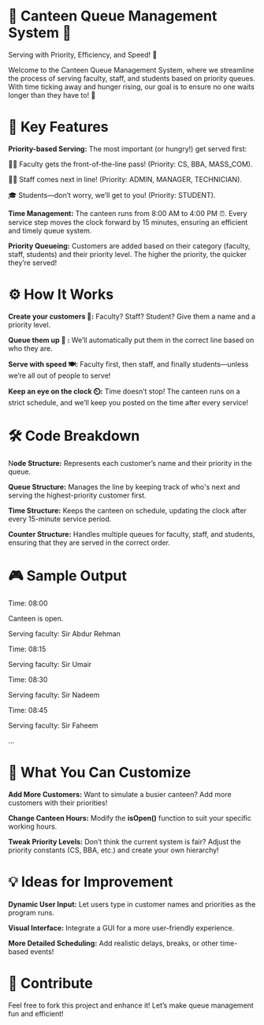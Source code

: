 # 🚀 Canteen Queue Management System 🏫

Serving with Priority, Efficiency, and Speed! 🍔

Welcome to the Canteen Queue Management System, where we streamline the process of serving faculty, staff, and students based on priority queues. With time ticking away and hunger rising, our goal is to ensure no one waits longer than they have to! 💪

# 🌟 Key Features

**Priority-based Serving:** The most important (or hungry!) get served first:

  👨‍🏫 Faculty gets the front-of-the-line pass! (Priority: CS, BBA, MASS_COM).
  
  👨‍💼 Staff comes next in line! (Priority: ADMIN, MANAGER, TECHNICIAN).

  🎓 Students—don’t worry, we’ll get to you! (Priority: STUDENT).

**Time Management:** The canteen runs from 8:00 AM to 4:00 PM ⏰. Every service step moves the clock forward by 15 minutes, ensuring an efficient and timely queue system.

**Priority Queueing:** Customers are added based on their category (faculty, staff, students) and their priority level. The higher the priority, the quicker they’re served!

# ⚙️ How It Works
**Create your customers 🧍:** Faculty? Staff? Student? Give them a name and a priority level.

**Queue them up 📝 :** We’ll automatically put them in the correct line based on who they are.

**Serve with speed 🍽️:** Faculty first, then staff, and finally students—unless we’re all out of people to serve!

**Keep an eye on the clock ⏲️:** Time doesn’t stop! The canteen runs on a strict schedule, and we’ll keep you posted on the time after every service!

# 🛠️ Code Breakdown

N**ode Structure:** Represents each customer’s name and their priority in the queue.

**Queue Structure:** Manages the line by keeping track of who's next and serving the highest-priority customer first.

**Time Structure:** Keeps the canteen on schedule, updating the clock after every 15-minute service period.

**Counter Structure:** Handles multiple queues for faculty, staff, and students, ensuring that they are served in the correct order.

# 🎮 Sample Output

Time: 08:00

Canteen is open.

Serving faculty: Sir Abdur Rehman

Time: 08:15

Serving faculty: Sir Umair

Time: 08:30

Serving faculty: Sir Nadeem

Time: 08:45

Serving faculty: Sir Faheem

...

# 🎯 What You Can Customize

**Add More Customers:** Want to simulate a busier canteen? Add more customers with their priorities!

**Change Canteen Hours:** Modify the **isOpen()** function to suit your specific working hours.

**Tweak Priority Levels:** Don’t think the current system is fair? Adjust the priority constants (CS, BBA, etc.) and create your own hierarchy!

# 💡 Ideas for Improvement

**Dynamic User Input:** Let users type in customer names and priorities as the program runs.

**Visual Interface:** Integrate a GUI for a more user-friendly experience.

**More Detailed Scheduling:** Add realistic delays, breaks, or other time-based events!

# 🤝 Contribute

Feel free to fork this project and enhance it! Let’s make queue management fun and efficient!
